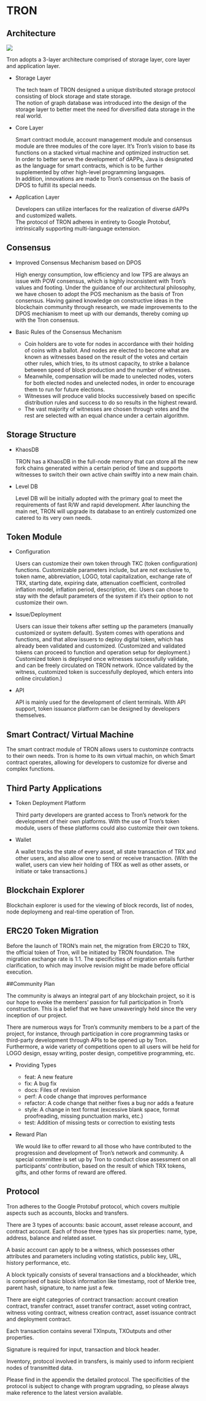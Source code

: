 # TRON

## Architecture

![](https://raw.githubusercontent.com/ybhgenius/Documentation/master/images/Architecture.png)

Tron adopts a 3-layer architecture comprised of storage layer, core layer and application layer.

+ Storage Layer

    The tech team of TRON designed a unique distributed storage protocol consisting of block storage and state storage.  
    The notion of graph database was introduced into the design of the storage layer to better meet the need for diversified data storage in the real world.  

+ Core Layer

    Smart contract module, account management module and consensus module are three modules of the core layer. It’s Tron’s vision to base its functions on a stacked virtual machine and optimized instruction set.  
    In order to better serve the development of dAPPs, Java is designated as the language for smart contracts, which is to be further supplemented by other high-level programming languages.  
    In addition, innovations are made to Tron’s consensus on the basis of DPOS to fulfill its special needs.

+ Application Layer

    Developers can utilize interfaces for the realization of diverse dAPPs and customized wallets.  
    The protocol of TRON adheres in entirety to Google Protobuf, intrinsically supporting multi-language extension.

## Consensus

+ Improved Consensus Mechanism based on DPOS

    High energy consumption, low efficiency and low TPS are always an issue with POW consensus, which is highly inconsistent with Tron’s values and footing. Under the guidance of our architectural philosophy, we have chosen to adopt the POS mechanism as the basis of Tron consensus. Having gained knowledge on constructive ideas in the blockchain community through research, we made improvements to the DPOS mechianism to meet up with our demands, thereby coming up with the Tron consensus.

+ Basic Rules of the Consensus Mechanism

    + Coin holders are to vote for nodes in accordance with their holding of coins with a ballot. And nodes are elected to become what are known as witnesses based on the result of the votes and certain other rules, which tries, to its utmost capacity, to strike a balance between speed of block production and the number of witnesses.
    + Meanwhile, compensation will be made to unelected nodes, voters for both elected nodes and unelected nodes, in order to encourage them to run for future elections.
    + Witnesses will produce valid blocks successively based on specific distribution rules and success to do so results in the highest reward. 
    + The vast majority of witnesses are chosen through votes and the rest are selected with an equal chance under a certain algorithm.

## Storage Structure

+ KhaosDB

    TRON has a KhaosDB in the full-node memory that can store all the new fork chains generated within a certain period of time and supports witnesses to switch their own active chain swiftly into a new main chain. 

+ Level DB

    Level DB will be initially adopted with the primary goal to meet the requirements of fast R/W and rapid development. After launching the main net, TRON will upgrade its database to an entirely customized one catered to its very own needs.

## Token Module

+ Configuration

    Users can customize their own token through TKC (token configuration) functions.
    Customizable parameters include, but are not exclusive to, token name, abbreviation, LOGO, total capitalization, exchange rate of TRX, starting date, expiring date, attenuation coefficient, controlled inflation model, inflation period, description, etc.
    Users can chose to stay with the default parameters of the system if it’s their option to not customize their own. 

+ Issue/Deployment

    Users can issue their tokens after setting up the parameters (manually customized or system default).
    System comes with operations and functions, and that allow issuers to deploy digital token, which has already been validated and customized. (Customized and validated tokens can proceed to function and operation setup for deployment.)
    Customized token is deployed once witnesses successfully validate, and can be freely circulated on TRON network. (Once validated by the witness, customized token is successfully deployed, which enters into online circulation.)

+ API

    API is mainly used for the development of client terminals. With API support, token issuance platform can be designed by developers themselves.

## Smart Contract/ Virtual Machine

The smart contract module of TRON allows users to custominze contracts to their own needs.
Tron is home to its own virtual machin, on which Smart contract operates, allowing for developers to customize for diverse and complex functions.

## Third Party Applications

+ Token Deployment Platform 

    Third party developers are granted access to Tron’s network for the development of their own platforms. With the use of Tron’s token module, users of these platforms could also customize their own tokens.

+ Wallet

    A wallet tracks the state of every asset, all state transaction of TRX and other users, and also allow one to send or receive transaction. (With the wallet, users can view heir holding of TRX as well as other assets, or initiate or take transactions.)

## Blockchain Explorer

Blockchain explorer is used for the viewing of block records, list of nodes, node deploymeng and real-time operation of Tron.

## ERC20 Token Migration

Before the launch of TRON’s main net, the migration from ERC20 to TRX, the official token of Tron, will be initiated by TRON foundation. The migration exchange rate is 1:1. The specificities of migration entails further clarification, to which may involve revision might be made before official execution.
	
##Community Plan

The community is always an integral part of any blockchain project, so it is our hope to evoke the members’ passion for full participation in Tron’s construction. This is a belief that we have unwaveringly held since the very inception of our project.

There are numerous ways for Tron’s community members to be a part of the project, for instance, through participation in core programming tasks or third-party development through APIs to be opened up by Tron. Furthermore, a wide variety of competitions open to all users will be held for LOGO design, essay writing, poster design, competitive programming, etc. 

+ Providing Types

    + feat: A new feature
    + fix: A bug fix
    + docs: Files of revision
    + perf: A code change that improves performance
    + refactor: A code change that neither fixes a bug nor adds a feature
    + style: A change in text format (excessive blank space, format proofreading, missing punctuation marks, etc.)
    + test: Addition of missing tests or correction to existing tests

+ Reward Plan

    We would like to offer reward to all those who have contributed to the progression and development of Tron’s network and community. A special committee is set up by Tron to conduct close assessment on all participants’ contribution, based on the result of which TRX tokens, gifts, and other forms of reward are offered.

	
## Protocol

Tron adheres to the Google Protobuf protocol, which covers multiple aspects such as accounts, blocks and transfers. 

There are 3 types of accounts: basic account, asset release account, and contract account. Each of those three types has six properties: name, type, address, balance and related asset.

A basic account can apply to be a witness, which possesses other attributes and parameters including voting statistics, public key, URL, history performance, etc.

A block typically consists of several transactions and a blockheader, which is comprised of basic block information like timestamp, root of Merkle tree, parent hash, signature, to name just a few.

There are eight categories of contract transaction: account creation contract, transfer contract, asset transfer contract, asset voting contract, witness voting contract, witness creation contract, asset issuance contract and deployment contract.

Each transaction contains several TXInputs, TXOutputs and other properties.

Signature is required for input, transaction and block header.
    
Inventory, protocol involved in transfers, is mainly used to inform recipient nodes of transmitted data.  

Please find in the appendix the detailed protocol. The specificities of the protocol is subject to change with program upgrading, so please always make reference to the latest version available.


